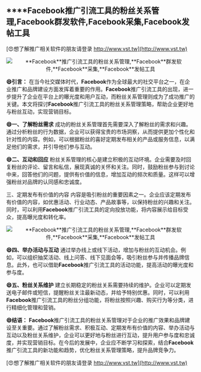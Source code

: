## ****Facebook**推广引流工具的粉丝关系管理,**Facebook**群发软件,**Facebook**采集,**Facebook**发帖工具**

[😍想了解推广相关软件的朋友请登录 http://www.vst.tw](http://www.vst.tw)

 <center><img src="https://vst.tw/MP4/tuiguang/png/0.png" alt="**Facebook**推广引流工具的粉丝关系管理,**Facebook**群发软件,**Facebook**采集,**Facebook**发帖工具"></center>

**😄引言：**
在当今社交媒体时代，**Facebook**作为全球最大的社交平台之一，在企业推广和品牌建设方面发挥着重要的作用。**Facebook**推广引流工具的出现，进一步提升了企业在平台上的曝光度和用户互动，而粉丝关系管理则成为了成功推广的关键。本文将探讨**Facebook**推广引流工具的粉丝关系管理策略，帮助企业更好地与粉丝互动，实现营销目标。

**😄一、了解粉丝需求**
成功的粉丝关系管理首先需要深入了解粉丝的需求和兴趣。通过分析粉丝的行为数据，企业可以获得宝贵的市场洞察，从而提供更加个性化和针对性的内容。例如，可以根据粉丝的喜好定期发布相关的产品或服务信息，以满足他们的需求，并引导他们参与互动。

**😄二、互动和回应**
粉丝关系管理的核心是建立积极的互动环境。企业需要及时回复粉丝的评论、留言和私信，展现真诚的关怀和关注。同时，鼓励粉丝参与到讨论中来，回答他们的问题，提供有价值的信息，增加互动的频次和质量。这样可以增强粉丝对品牌的认同感和忠诚度。

三、定期发布有价值的内容
内容是吸引粉丝的重要因素之一。企业应该定期发布有价值的内容，如优惠活动、行业动态、产品故事等，以保持粉丝的兴趣和关注。同时，可以利用**Facebook**推广引流工具的定向投放功能，将内容展示给目标受众，提高曝光度和转化率。

 <center><img src="https://vst.tw/MP4/tuiguang/png/7.png" alt="**Facebook**推广引流工具的粉丝关系管理,**Facebook**群发软件,**Facebook**采集,**Facebook**发帖工具"></center>

**😄四、举办活动与互动**
通过举办线上或线下活动，增加与粉丝的互动机会。例如，可以组织抽奖活动、线上问答、线下见面会等，吸引粉丝参与并传播品牌信息。此外，也可以借助**Facebook**推广引流工具的活动功能，提高活动的曝光度和参与度。

**😄五、粉丝关系维护**
建立长期稳定的粉丝关系需要持续的维护。企业可以定期发送电子邮件或短信，提醒粉丝关注最新动态，并给予特别优惠。同时，可以利用**Facebook**推广引流工具的粉丝分组功能，将粉丝按照兴趣、购买行为等分类，进行精细化管理和营销。

**😄结语：**
**Facebook**推广引流工具的粉丝关系管理对于企业的推广效果和品牌建设至关重要。通过了解粉丝需求、积极互动、定期发布有价值的内容、举办活动与互动以及粉丝关系维护，企业可以更好地与粉丝进行互动，提升用户参与度和忠诚度，并实现营销目标。在今后的发展中，企业应不断学习和探索，结合**Facebook**推广引流工具的新功能和趋势，优化粉丝关系管理策略，提升品牌竞争力。

[😍想了解推广相关软件的朋友请登录 http://www.vst.tw](http://www.vst.tw)



